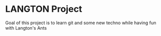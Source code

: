 # LANGTON Project
Goal of this project is to learn git and some new techno while having fun with Langton's Ants